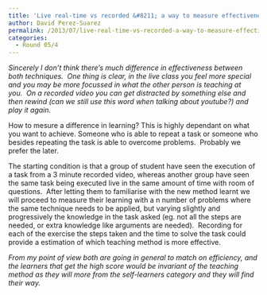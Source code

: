 ```yaml
---
title: 'Live real-time vs recorded &#8211; a way to measure effectiveness?'
author: David Perez-Suarez
permalink: /2013/07/live-real-time-vs-recorded-a-way-to-measure-effectiveness/
categories:
  - Round 05/4
---
```

*Sincerely I don&#8217;t think there&#8217;s much difference in effectiveness between both techniques.  One thing is clear, in the live class you feel more special and you may be more focussed in what the other person is teaching at you.  On a recorded video you can get distracted by something else and then rewind (can we still use this word when talking about youtube?) and play it again.*

How to mesure a difference in learning? This is highly dependant on what you want to achieve. Someone who is able to repeat a task or someone who besides repeating the task is able to overcome problems.  Probably we prefer the later.

The starting condition is that a group of student have seen the execution of a task from a 3 minute recorded video, whereas another group have seen the same task being executed live in the same amount of time with room of questions.  After letting them to familiarise with the new method learnt we will proceed to measure their learning with a n number of problems where the same technique needs to be applied, but varying slightly and progressively the knowledge in the task asked (eg. not all the steps are needed, or extra knowledge like arguments are needed).  Recording for each of the exercise the steps taken and the time to solve the task could provide a estimation of which teaching method is more effective.

*From my point of view both are going in general to match on efficiency, and the learners that get the high score would be invariant of the teaching method as they will more from the self-learners category and they will find their way.*
